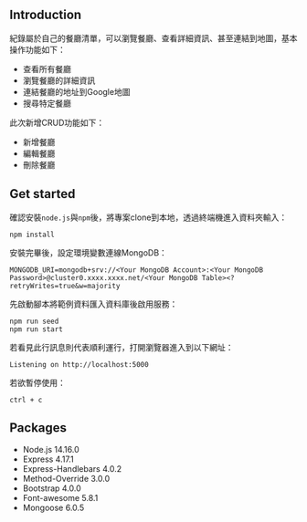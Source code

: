 ## Introduction
紀錄屬於自己的餐廳清單，可以瀏覽餐廳、查看詳細資訊、甚至連結到地圖，基本操作功能如下：
- 查看所有餐廳
- 瀏覽餐廳的詳細資訊
- 連結餐廳的地址到Google地圖
- 搜尋特定餐廳

此次新增CRUD功能如下：
- 新增餐廳
- 編輯餐廳
- 刪除餐廳

## Get started
確認安裝`node.js`與`npm`後，將專案clone到本地，透過終端機進入資料夾輸入：

```
npm install
```

安裝完畢後，設定環境變數連線MongoDB：

```
MONGODB_URI=mongodb+srv://<Your MongoDB Account>:<Your MongoDB Password>@cluster0.xxxx.xxxx.net/<Your MongoDB Table><?retryWrites=true&w=majority
```

先啟動腳本將範例資料匯入資料庫後啟用服務：

```
npm run seed
npm run start
```

若看見此行訊息則代表順利運行，打開瀏覽器進入到以下網址：

```
Listening on http://localhost:5000
```

若欲暫停使用：

```
ctrl + c
```

## Packages
- Node.js 14.16.0
- Express 4.17.1
- Express-Handlebars 4.0.2
- Method-Override 3.0.0
- Bootstrap 4.0.0
- Font-awesome 5.8.1
- Mongoose 6.0.5